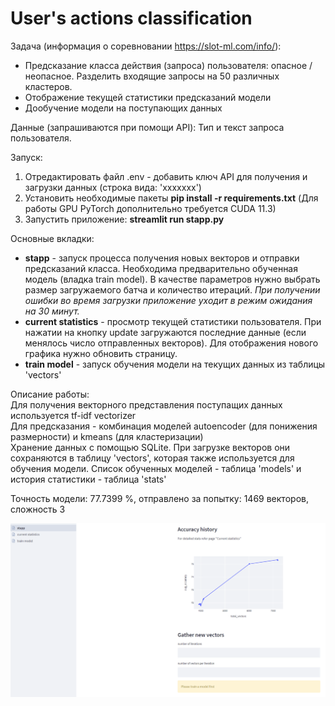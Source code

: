 # User's actions classifiсation

Задача (информация о соревновании https://slot-ml.com/info/):  
* Предсказание класса действия (запроса) пользователя: опасное / неопасное. Разделить входящие запросы на 50 различных кластеров.  
* Отображение текущей статистики предсказаний модели
* Дообучение модели на поступающих данных

Данные (запрашиваются при помощи API):
Тип и текст запроса пользователя.

Запуск:
1. Отредактировать файл .env - добавить ключ API для получения и загрузки данных (строка вида: 'xxxxxxx')
2. Установить необходимые пакеты **pip install -r requirements.txt** (Для работы GPU PyTorch дополнительно требуется CUDA 11.3)
3. Запустить приложение: **streamlit run stapp.py**

Основные вкладки:  
* **stapp**  - запуск процесса получения новых векторов и отправки предсказаний класса. Необходима предварительно обученная модель (владка train model). В качестве параметров нужно выбрать размер загружаемого батча и количество итераций. *При получении ошибки во время загрузки приложение уходит в режим ожидания на 30 минут.*
* **current statistics** - просмотр текущей статистики пользователя. При нажатии на кнопку update загружаются последние данные (если менялось число отправленных векторов). Для отображения нового графика нужно обновить страницу.
* **train model** - запуск обучения модели на текущих данных из таблицы 'vectors'

Описание работы:  
Для получения векторного представления поступащих данных используется tf-idf vectorizer  
Для предсказания - комбинация моделей autoencoder (для понижения размерности) и kmeans (для кластеризации)  
Хранение данных с помощью SQLite. При загрузке векторов они сохраняются в таблицу 'vectors', которая также используется для обучения модели. Список обученных моделей - таблица 'models' и история статистики - таблица 'stats'

Точность модели: 77.7399 %, отправлено за попытку: 1469 векторов, сложность 3

![screen](https://github.com/DDarean/ml-comp/blob/main/data/screen.PNG)
